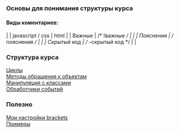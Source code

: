 ### Основы для понимания структуры курса
#### Виды коментариев:
|  | javascript / css | html |
| Важные | /* !важные */ | <!-- !важные --> |
| Пояснения | /* пояснения */ | <!-- пояснения --> |
| Скрытый код | /* -скрытый код */ | <!-- -скрытый код --> |


### Структура курса
[Циклы](https://github.com/VipBender/JavaScript/tree/master/JS/Cycle)  
[Методы обращения к объектам](https://github.com/VipBender/JavaScript/tree/master/JS/WorkWithTheObject)  
[Манипуляция с классами](https://github.com/VipBender/JavaScript/tree/master/JS/ClassManipulation)  
[Обработчики событий](https://github.com/VipBender/JavaScript/tree/master/JS/EventHandlers)  
### Полезно
[Мои настройки brackets](https://github.com/VipBender/JavaScript/blob/master/Brackets)  
[Примеры](https://github.com/VipBender/JavaScript/tree/master/examples)  